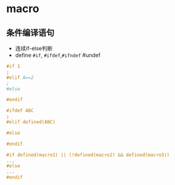 # macro

## 条件编译语句

* 连续if-else判断
* define
`#if`, `#ifdef`,`#ifndef` #undef

``` c++
#if 1
;
#elif A==2
;
#else

#endif

#ifdef ABC
;
#elif defined(ABC)

#else

#endif

#if defined(macro1) || (!defined(macro2) && defined(macro3))
...
#else
...
#endif

```